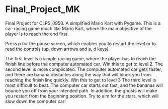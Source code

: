 # Final_Project_MK
Final Project for CLPS_0950. A simplified Mario Kart with Pygame.
This is a car-racing game much like Mario Kart, where the main objective of the player is to reach the end first.

 Press p for the pause screen, which enables you to restart the level or to read the controls (up, down arrows and a, d keys).

The first level is a simple racing game, where the player has to reach the finish line before the computer automated car. Win this to get to level 2.
The second level is more complicated. The computer automated car gets faster, and there are banana obstacles along the way that will block you from reaching the finish line quickly. Win this to get to level 3
The third level is most difficult to beat. The computer car starts out fast, and the bananas will bounce you off from your intended path. In addition, the ghosts will make you restart from the beginning position. Try to aim for the stars, which will slow down the computer car!